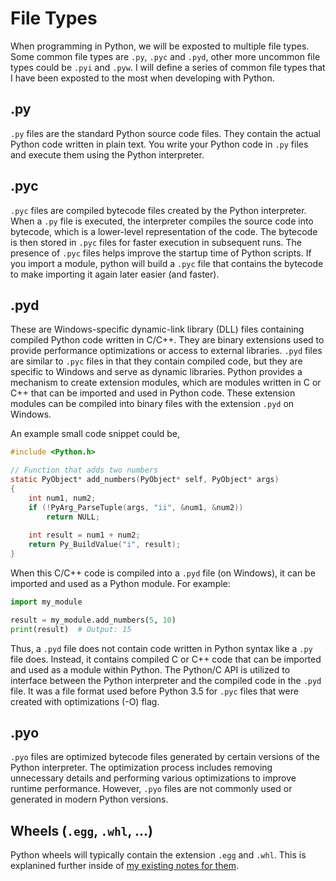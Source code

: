 # File Types

When programming in Python, we will be exposted to multiple file types. Some common file types are `.py`, `.pyc` and `.pyd`, other more uncommon file types could be `.pyi` and `.pyw`. I will define a series
of common file types that I have been exposted to the most when developing with Python.

## .py

`.py` files are the standard Python source code files. They contain the actual Python code written in plain text. You write your Python code in `.py` files and execute them using the Python interpreter.

## .pyc

`.pyc` files are compiled bytecode files created by the Python interpreter. When a `.py` file is executed, the interpreter compiles the source code into bytecode, which is a lower-level representation of the code. The bytecode is then stored in `.pyc` files for faster execution in subsequent runs. The presence of `.pyc` files helps improve the startup time of Python scripts. If you import a module, python will build a `.pyc` file that contains the bytecode to make importing it again later easier (and faster).

## .pyd

These are Windows-specific dynamic-link library (DLL) files containing compiled Python code written in C/C++. They are binary extensions used to provide performance optimizations or access to external libraries. `.pyd` files are similar to `.pyc` files in that they contain compiled code, but they are specific to Windows and serve as dynamic libraries. Python provides a mechanism to create extension modules, which are modules written in C or C++ that can be imported and used in Python code. These extension modules can be compiled into binary files with the extension `.pyd` on Windows.

An example small code snippet could be,

```C
#include <Python.h>

// Function that adds two numbers
static PyObject* add_numbers(PyObject* self, PyObject* args)
{
    int num1, num2;
    if (!PyArg_ParseTuple(args, "ii", &num1, &num2))
        return NULL;
    
    int result = num1 + num2;
    return Py_BuildValue("i", result);
}
```
When this C/C++ code is compiled into a `.pyd` file (on Windows), it can be imported and used as a Python module. For example:

```Python
import my_module

result = my_module.add_numbers(5, 10)
print(result)  # Output: 15
```
Thus, a `.pyd` file does not contain code written in Python syntax like a `.py` file does. Instead, it contains compiled C or C++ code that can be imported and used as a module within Python. The Python/C API is utilized to interface between the Python interpreter and the compiled code in the `.pyd` file. It was a file format used before Python 3.5 for `.pyc` files that were created with optimizations (-O) flag.

## .pyo

`.pyo` files are optimized bytecode files generated by certain versions of the Python interpreter. The optimization process includes removing unnecessary details and performing various optimizations to improve runtime performance. However, `.pyo` files are not commonly used or generated in modern Python versions.

## Wheels (`.egg`, `.whl`, ...)

Python wheels will typically contain the extension `.egg` and `.whl`. This is explanined further inside of [my existing notes for them](https://github.com/Michael-Cowie/Notes/blob/main/Python/Notes/PyPI_PIP_Wheel.md).
